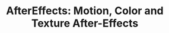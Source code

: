 ---
title: "AfterEffects: Motion, Color and Texture After-Effects"
img: "motion_after.webp"
image_alt: "AfterEffects Image"
link: "./aftereffects/content"
description: |
  AfterEffects is a web-based platform containing code and data for generating motion, color, and texture after-effects. It reproduces these effects according to infomax or error minimization organization goals using Sequential Principal Curves Analysis (SPCA).
references:
  - "Sequential Principal Curves Analysis: Infomax and Error Minimization Applications. Available online with datasets."
---